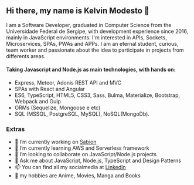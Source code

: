 ## Hi there, my name is Kelvin Modesto 👋

I am a Software Developer, graduated in Computer Science from the Universidade Federal de Sergipe, with development experience since 2016, mainly in JavaScript environments. I'm interested in APIs, Sockets, Microservices, SPAs, PWAs and APPs. I am an eternal student, curious, team worker and passionate about the idea to participate in projects from differents areas.

#### Taking Javascript and Node.js as main technologies, with hands on:

- Express, Meteor, Adonis REST API and MVC
- SPAs with React and Angular
- ES6, TypeScript, HTML5, CSS3, Sass, Bulma, Materialize, Bootstrap, Webpack and Gulp
- ORMs (Sequelize, Mongoose e etc)
- SQL (MSSQL, PostgreSQL, MySQL), NoSQL(MongoDb).

### Extras
- 🔭 I’m currently working on [Sabion](http://sabion.com.br/)
- 🌱 I’m currently learning AWS and Serverless framework
- 👯 I’m looking to collaborate on JavaScript/Node.js projects
- 💬 Ask me about JavaScript, Node.js, TypeScript and Design Patterns
- 📫 You can find all my socialmedia at [LinkedIn](https://www.linkedin.com/in/kelvinmodesto/)
- 👋 my hobbies are Anime, Movies, Manga and Books
